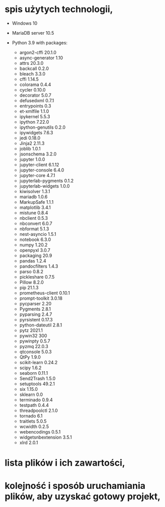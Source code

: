 # spis użytych technologii,
* Windows 10

* MariaDB server 10.5

* Python 3.9 with packages:

    * argon2-cffi         20.1.0
    * async-generator     1.10
    * attrs               20.3.0
    * backcall            0.2.0
    * bleach              3.3.0
    * cffi                1.14.5
    * colorama            0.4.4
    * cycler              0.10.0
    * decorator           5.0.7
    * defusedxml          0.7.1
    * entrypoints         0.3
    * et-xmlfile          1.1.0
    * ipykernel           5.5.3
    * ipython             7.22.0
    * ipython-genutils    0.2.0
    * ipywidgets          7.6.3
    * jedi                0.18.0
    * Jinja2              2.11.3
    * joblib              1.0.1
    * jsonschema          3.2.0
    * jupyter             1.0.0
    * jupyter-client      6.1.12
    * jupyter-console     6.4.0
    * jupyter-core        4.7.1
    * jupyterlab-pygments 0.1.2
    * jupyterlab-widgets  1.0.0
    * kiwisolver          1.3.1
    * mariadb             1.0.6
    * MarkupSafe          1.1.1
    * matplotlib          3.4.1
    * mistune             0.8.4
    * nbclient            0.5.3
    * nbconvert           6.0.7
    * nbformat            5.1.3
    * nest-asyncio        1.5.1
    * notebook            6.3.0
    * numpy               1.20.2
    * openpyxl            3.0.7
    * packaging           20.9
    * pandas              1.2.4
    * pandocfilters       1.4.3
    * parso               0.8.2
    * pickleshare         0.7.5
    * Pillow              8.2.0
    * pip                 21.1.3
    * prometheus-client   0.10.1
    * prompt-toolkit      3.0.18
    * pycparser           2.20
    * Pygments            2.8.1
    * pyparsing           2.4.7
    * pyrsistent          0.17.3
    * python-dateutil     2.8.1
    * pytz                2021.1
    * pywin32             300
    * pywinpty            0.5.7
    * pyzmq               22.0.3
    * qtconsole           5.0.3
    * QtPy                1.9.0
    * scikit-learn        0.24.2
    * scipy               1.6.2
    * seaborn             0.11.1
    * Send2Trash          1.5.0
    * setuptools          49.2.1
    * six                 1.15.0
    * sklearn             0.0
    * terminado           0.9.4
    * testpath            0.4.4
    * threadpoolctl       2.1.0
    * tornado             6.1
    * traitlets           5.0.5
    * wcwidth             0.2.5
    * webencodings        0.5.1
    * widgetsnbextension  3.5.1
    * xlrd                2.0.1

# lista plików i ich zawartości,
# kolejność i sposób uruchamiania plików, aby uzyskać gotowy projekt,